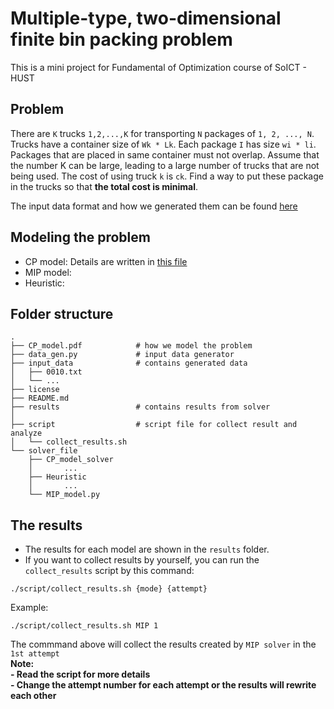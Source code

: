 # Multiple-type, two-dimensional finite bin packing problem
This is a mini project for Fundamental of Optimization course of SoICT - HUST
## Problem
There are `K` trucks `1,2,...,K` for transporting `N` packages of `1, 2, ..., N`. Trucks have a container size of `Wk * Lk`. Each package `I` has size `wi * li`. Packages that are placed in same container must not overlap. Assume that the number K can be large, leading to a large number of trucks that are not being used. The cost of using truck `k` is `ck`. Find a way to put these package in the trucks so that **the total cost is minimal**.  

The input data format and how we generated them can be found [here](./input_data/README.md) 

## Modeling the problem
- CP model: Details are written in [this file](CP_model.pdf)
- MIP model:
- Heuristic: 

## Folder structure
```
.
├── CP_model.pdf            # how we model the problem
├── data_gen.py             # input data generator
├── input_data              # contains generated data
│   ├── 0010.txt
│   └── ...
├── license
├── README.md
├── results                 # contains results from solver
│   
├── script                  # script file for collect result and analyze
│   └── collect_results.sh
└── solver_file
    ├── CP_model_solver
    │       ...
    ├── Heuristic
    │       ...
    └── MIP_model.py
```

## The results
- The results for each model are shown in the `results` folder.
- If you want to collect results by yourself, you can run the `collect_results` script by this command:
```
./script/collect_results.sh {mode} {attempt}
```
Example:
```
./script/collect_results.sh MIP 1
```  
The commmand above will collect the results created by `MIP solver` in the `1st attempt`  
**Note:**   
**- Read the script for more details**  
**- Change the attempt number for each attempt or the results will rewrite each other**


